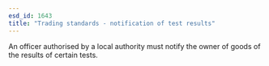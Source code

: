 ```yaml
---
esd_id: 1643
title: "Trading standards - notification of test results"
---
```


An officer authorised by a local authority must notify the owner of goods of the results of certain tests.

